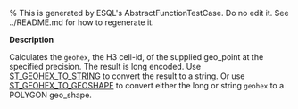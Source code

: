 % This is generated by ESQL's AbstractFunctionTestCase. Do no edit it. See ../README.md for how to regenerate it.

**Description**

Calculates the `geohex`, the H3 cell-id, of the supplied geo_point at the specified precision. The result is long encoded. Use [ST_GEOHEX_TO_STRING](#esql-st_geohex_to_string) to convert the result to a string. Or use [ST_GEOHEX_TO_GEOSHAPE](#esql-st_geohex_to_geoshape) to convert either the long or string `geohex` to a POLYGON geo_shape.

